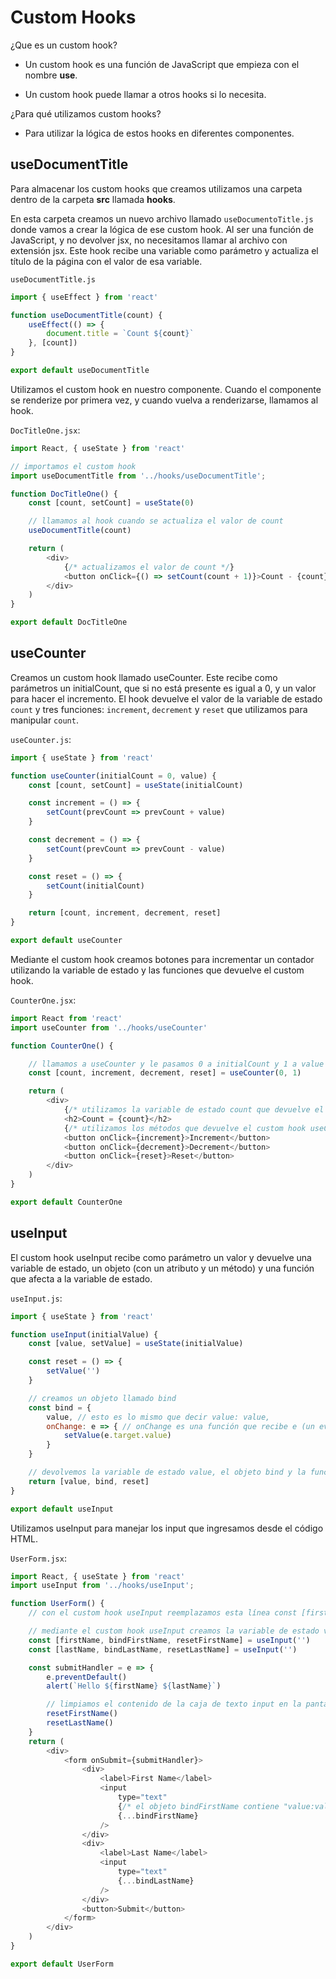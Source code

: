 # Custom Hooks


¿Que es un custom hook?

- Un custom hook es una función de JavaScript que empieza con el nombre **use**.

- Un custom hook puede llamar a otros hooks si lo necesita.

¿Para qué utilizamos custom hooks?

- Para utilizar la lógica de estos hooks en diferentes componentes.


## useDocumentTitle


Para almacenar los custom hooks que creamos utilizamos una carpeta dentro de la carpeta **src** llamada **hooks**.

En esta carpeta creamos un nuevo archivo llamado `useDocumentoTitle.js` donde vamos a crear la lógica de ese custom hook. Al ser una función de JavaScript, y no devolver jsx, no necesitamos llamar al archivo con extensión jsx. Este hook recibe una variable como parámetro y actualiza el título de la página con el valor de esa variable.

`useDocumentTitle.js`


```js
import { useEffect } from 'react'

function useDocumentTitle(count) {
	useEffect(() => {
		document.title = `Count ${count}`
	}, [count])
}

export default useDocumentTitle
```

Utilizamos el custom hook en nuestro componente. Cuando el componente se renderize por primera vez, y cuando vuelva a renderizarse, llamamos al hook.

`DocTitleOne.jsx`:


```js
import React, { useState } from 'react'

// importamos el custom hook
import useDocumentTitle from '../hooks/useDocumentTitle';

function DocTitleOne() {
	const [count, setCount] = useState(0)

	// llamamos al hook cuando se actualiza el valor de count
	useDocumentTitle(count)

	return (
		<div>
			{/* actualizamos el valor de count */}
			<button onClick={() => setCount(count + 1)}>Count - {count}</button>
		</div>
	)
}

export default DocTitleOne
```

## useCounter


Creamos un custom hook llamado useCounter. Este recibe como parámetros un initialCount, que si no está presente es igual a 0, y un valor para hacer el incremento. El hook devuelve el valor de la variable de estado `count` y tres funciones: `increment`, `decrement` y `reset` que utilizamos para manipular `count`.

`useCounter.js`:


```js
import { useState } from 'react'

function useCounter(initialCount = 0, value) {
	const [count, setCount] = useState(initialCount)

	const increment = () => {
		setCount(prevCount => prevCount + value)
	}

	const decrement = () => {
		setCount(prevCount => prevCount - value)
	}

	const reset = () => {
		setCount(initialCount)
	}

	return [count, increment, decrement, reset]
}

export default useCounter
```

Mediante el custom hook creamos botones para incrementar un contador utilizando la variable de estado y las funciones que devuelve el custom hook.

`CounterOne.jsx`:


```js
import React from 'react'
import useCounter from '../hooks/useCounter'

function CounterOne() {

	// llamamos a useCounter y le pasamos 0 a initialCount y 1 a value como parámetro
	const [count, increment, decrement, reset] = useCounter(0, 1)

	return (
		<div>
			{/* utilizamos la variable de estado count que devuelve el custom hook useCounter */}
			<h2>Count = {count}</h2>
			{/* utilizamos los métodos que devuelve el custom hook useCounter */}
			<button onClick={increment}>Increment</button>
			<button onClick={decrement}>Decrement</button>
			<button onClick={reset}>Reset</button>
		</div>
	)
}

export default CounterOne
```

## useInput


El custom hook useInput recibe como parámetro un valor y devuelve una variable de estado, un objeto (con un atributo y un método) y una función que afecta a la variable de estado.

`useInput.js`:


```js
import { useState } from 'react'

function useInput(initialValue) {
	const [value, setValue] = useState(initialValue)

	const reset = () => {
		setValue('')
	}

	// creamos un objeto llamado bind
	const bind = {
		value, // esto es lo mismo que decir value: value,
		onChange: e => { // onChange es una función que recibe e (un evento) como parámetro
			setValue(e.target.value)
		}
	}

	// devolvemos la variable de estado value, el objeto bind y la función reset
	return [value, bind, reset]
}

export default useInput
```

Utilizamos useInput para manejar los input que ingresamos desde el código HTML.

`UserForm.jsx`:

```js
import React, { useState } from 'react'
import useInput from '../hooks/useInput';

function UserForm() {
	// con el custom hook useInput reemplazamos esta línea const [firstName, setFirstName] = useState('')

	// mediante el custom hook useInput creamos la variable de estado value que llamamos firstName, el objeto bind que llamamos bindFirstName y la función reset que llamamos resetFirstName
	const [firstName, bindFirstName, resetFirstName] = useInput('')
	const [lastName, bindLastName, resetLastName] = useInput('')

	const submitHandler = e => {
		e.preventDefault()
		alert(`Hello ${firstName} ${lastName}`)

		// limpiamos el contenido de la caja de texto input en la pantalla
		resetFirstName()
		resetLastName()
	}
	return (
		<div>
			<form onSubmit={submitHandler}>
				<div>
					<label>First Name</label>
					<input
						type="text"
						{/* el objeto bindFirstName contiene "value:value, onChange:e=>setValue(e.target.value)", esto es lo mismo que indicar en el HTML value={value} y onChange={e=>setValue(e.target.value)}. Utilizamos el spread operador para indicar que tiene que desestructurarse el valor del objeto bindFirstName en los atributos HTML del tag input */}
						{...bindFirstName}
					/>
				</div>
				<div>
					<label>Last Name</label>
					<input
						type="text"
						{...bindLastName}
					/>
				</div>
				<button>Submit</button>
			</form>
		</div>
	)
}

export default UserForm
```
